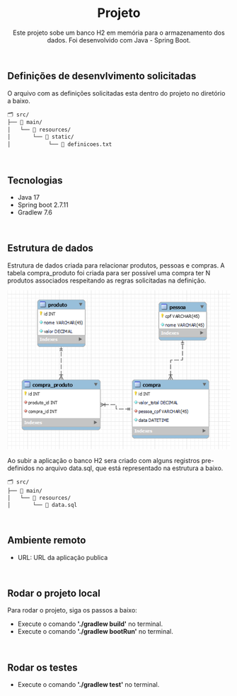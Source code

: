 <h1 align="center">Projeto</h1>
<p align="center">Este projeto sobe um banco H2 em memória para o armazenamento dos dados. Foi desenvolvido com Java - Spring Boot.</p>


<br/><h2 align="left">Definições de desenvlvimento solicitadas</h2>
<p>O arquivo com as definições solicitadas esta dentro do projeto no diretório a baixo.</p>

````txt
🗂️ src/
├── 📂 main/
│   └── 📂 resources/
│       └── 📂 static/
│            └── 📝 definicoes.txt
````


<br/><h2 align="left">Tecnologias</h2>
<ul>
  <li>Java 17</li>
  <li>Spring boot 2.7.11</li>
  <li>Gradlew 7.6</li>
</ul>

<br/><h2 align="left">Estrutura de dados</h2>

<p>Estrutura de dados criada para relacionar produtos, pessoas e compras. A tabela compra_produto foi criada para ser possível uma compra ter N produtos associados respeitando as regras solicitadas na definição.</p>


![Diagrama ER](https://github.com/uczak/sicredi/blob/main/src/main/resources/static/DiagramaER.PNG)

Ao subir a aplicação o banco H2 sera criado com alguns registros pre-definidos no arquivo data.sql, que está representado na estrutura a baixo.

````
🗂️ src/
├── 📂 main/
│   └── 📂 resources/
│       └── 📝 data.sql
````


<br/><h2 align="left">Ambiente remoto</h2>
<ul>
  <li> URL:  URL da aplicação publica </li>
</ul>

<br/><h2 align="left">Rodar o projeto local</h2>
<p>Para rodar o projeto, siga os passos a baixo:</p>
<ul>
  <li>Execute o comando <b>'./gradlew build'</b> no terminal.</li>
  <li>Execute o comando <b>'./gradlew bootRun'</b> no terminal.</li>
</ul>  

<br/><h2 align="left">Rodar os testes</h2>
<ul>
  <li>Execute o comando <b>'./gradlew test'</b> no terminal.</li>
</ul>  
